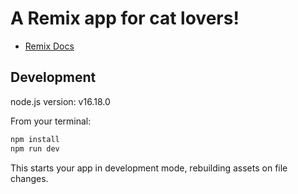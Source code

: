 # A Remix app for cat lovers!

- [Remix Docs](https://remix.run/docs)

## Development

node.js version: v16.18.0

From your terminal:

```sh
npm install
npm run dev
```

This starts your app in development mode, rebuilding assets on file changes.

